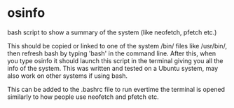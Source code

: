 # osinfo
bash script to show a summary of the system (like neofetch, pfetch etc.)

This should be copied or linked to one of the system /bin/ files like /usr/bin/, then refresh bash by typing 'bash' in the command line.  After this, when you type osinfo it should launch this script in the terminal giving you all the info of the system.  This was written and tested on a Ubuntu system, may also work on other systems if using bash.

This can be added to the .bashrc file to run evertime the terminal is opened similarly to how people use neofetch and pfetch etc.
